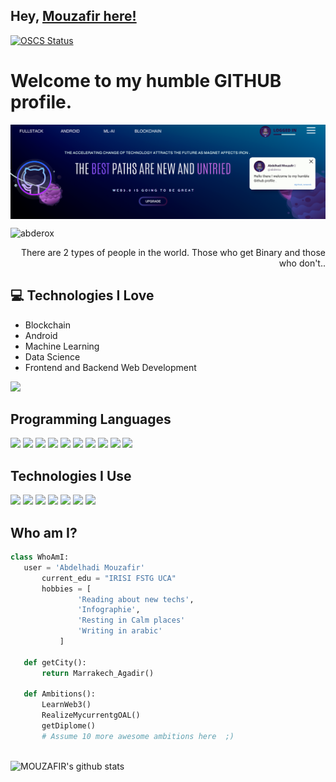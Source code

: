 ## Hey, [Mouzafir here!](https://github.com/abderox/abderox)
[![OSCS Status](https://www.oscs1024.com/platform/badge//abderox/Algorand_Course.git.svg?size=small)](https://www.murphysec.com/dr/R6pPcWf0WWhwAYBZqA)

<h1>Welcome to my humble GITHUB profile.</h1> 

<img src = 'https://github.com/abderox/video_speed_extension/blob/main/author/banner%20git.png' alt = 'banner' align='center'/>

<p align="left"> <img src="https://komarev.com/ghpvc/?username=abderox" alt="abderox" /> </p>

<div style="text-align: right">There are 2 types of people in the world. Those who get Binary and those who don't.. </div>

## :computer: Technologies I Love
* Blockchain
* Android
* Machine Learning
* Data Science
* Frontend and Backend Web Development

<img src = "https://github-readme-stats.vercel.app/api/top-langs/?username=abderox&layout=compact">

## Programming Languages
<img src = 'https://github.com/MarikIshtar007/MarikIshtar007/blob/master/images/c-original.svg' width='30'/> <img src = 'https://github.com/MarikIshtar007/MarikIshtar007/blob/master/images/cpp.svg' width='30'/> <img src = 'https://github.com/MarikIshtar007/MarikIshtar007/blob/master/images/python2.png' height='30'/>  <img src = 'https://github.com/MarikIshtar007/MarikIshtar007/blob/master/images/html.svg' width='30'/> <img src = 'https://github.com/MarikIshtar007/MarikIshtar007/blob/master/images/css.svg' width='30'/> <img src = 'https://github.com/MarikIshtar007/MarikIshtar007/blob/master/images/js.svg' width='30'/> <img src = 'https://github.com/MarikIshtar007/MarikIshtar007/blob/master/images/bootstrap.svg' width='33'/> <img src = 'https://github.com/MarikIshtar007/MarikIshtar007/blob/master/images/dart.svg' width='33'/> <img src = 'https://github.com/MarikIshtar007/MarikIshtar007/blob/master/images/php.svg' width='40'/>
 <img src = 'https://github.com/MarikIshtar007/MarikIshtar007/blob/master/images/sql.svg' width='30'/> 
 
 ## Technologies I Use
 <img src = 'https://github.com/MarikIshtar007/MarikIshtar007/blob/master/images/pycharm.svg' width='30'/> <img src = 'https://github.com/MarikIshtar007/MarikIshtar007/blob/master/images/flutter-logo.svg' width='30'/> <img src = 'https://github.com/MarikIshtar007/MarikIshtar007/blob/master/images/django.svg' height='40'/> <img src = 'https://github.com/MarikIshtar007/MarikIshtar007/blob/master/images/flask.png' width='30'/> <img src = 'https://github.com/MarikIshtar007/MarikIshtar007/blob/master/images/git.svg' width='30'/> <img src = 'https://github.com/MarikIshtar007/MarikIshtar007/blob/master/images/nodejs.svg' width='33'/> <img src = 'https://github.com/MarikIshtar007/MarikIshtar007/blob/master/images/react.svg' width='33'/>
 
 ## Who am I?
 ```python
 class WhoAmI:
 	user = 'Abdelhadi Mouzafir'
		current_edu = "IRISI FSTG UCA"
		hobbies = [
				'Reading about new techs',
				'Infographie',
				'Resting in Calm places'
				'Writing in arabic'
			]
	
	def getCity():
		return Marrakech_Agadir()
	
	def Ambitions():
		LearnWeb3()
		RealizeMycurrentgOAL()
		getDiplome()
		# Assume 10 more awesome ambitions here  ;)
	
 ```


![MOUZAFIR's github stats](https://github-readme-stats.vercel.app/api?username=abderox&show_icons=true&hide=[%22issues%22])
